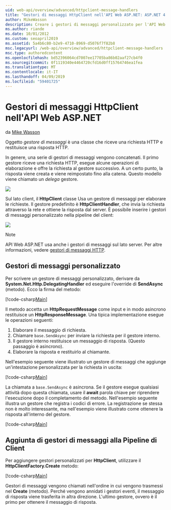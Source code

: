 ```yaml
---
uid: web-api/overview/advanced/httpclient-message-handlers
title: "Gestori di messaggi HttpClient nell'API Web ASP.NET: ASP.NET 4.x"
author: MikeWasson
description: Creare i gestori di messaggi personalizzato per l'API Web ASP.NET in ASP.NET 4.x
ms.author: riande
ms.date: 10/01/2012
ms.custom: seoapril2019
ms.assetid: 5a4b6c80-b2e9-4710-8969-d5076f7f82b8
msc.legacyurl: /web-api/overview/advanced/httpclient-message-handlers
msc.type: authoredcontent
ms.openlocfilehash: bd52396064cd7007ee17705ba86b02aaf27cb4f0
ms.sourcegitcommit: 0f1119340e4464720cfd16d0ff15764746ea1fea
ms.translationtype: MT
ms.contentlocale: it-IT
ms.lasthandoff: 04/09/2019
ms.locfileid: "59401725"
---
```

# <a name="httpclient-message-handlers-in-aspnet-web-api"></a>Gestori di messaggi HttpClient nell'API Web ASP.NET

da [Mike Wasson](https://github.com/MikeWasson)

Oggetto *gestore di messaggi* è una classe che riceve una richiesta HTTP e restituisce una risposta HTTP.

In genere, una serie di gestori di messaggi vengono concatenati. Il primo gestore riceve una richiesta HTTP, esegue alcune operazioni di elaborazione e offre la richiesta al gestore successivo. A un certo punto, la risposta viene creata e viene reimpostato fino alla catena. Questo modello viene chiamato un *delega* gestore.

![](httpclient-message-handlers/_static/image1.png)

Sul lato client, il **HttpClient** classe Usa un gestore di messaggi per elaborare le richieste. Il gestore predefinito è **HttpClientHandler**, che invia la richiesta attraverso la rete e ottiene la risposta dal server. È possibile inserire i gestori di messaggi personalizzato nella pipeline del client:

![](httpclient-message-handlers/_static/image2.png)

> [!NOTE]
> API Web ASP.NET usa anche i gestori di messaggi sul lato server. Per altre informazioni, vedere [gestori di messaggi HTTP](http-message-handlers.md).


## <a name="custom-message-handlers"></a>Gestori di messaggi personalizzato

Per scrivere un gestore di messaggi personalizzato, derivare da **System.Net.Http.DelegatingHandler** ed eseguire l'override di **SendAsync** (metodo). Ecco la firma del metodo:

[!code-csharp[Main](httpclient-message-handlers/samples/sample1.cs)]

Il metodo accetta un **HttpRequestMessage** come input e in modo asincrono restituisce un **HttpResponseMessage**. Una tipica implementazione esegue le operazioni seguenti:

1. Elaborare il messaggio di richiesta.
2. Chiamare `base.SendAsync` per inviare la richiesta per il gestore interno.
3. Il gestore interno restituisce un messaggio di risposta. (Questo passaggio è asincrono).
4. Elaborare la risposta e restituirlo al chiamante.

Nell'esempio seguente viene illustrato un gestore di messaggi che aggiunge un'intestazione personalizzata per la richiesta in uscita:

[!code-csharp[Main](httpclient-message-handlers/samples/sample2.cs)]

La chiamata a `base.SendAsync` è asincrona. Se il gestore esegue qualsiasi attività dopo questa chiamata, usare il **await** parola chiave per riprendere l'esecuzione dopo il completamento del metodo. Nell'esempio seguente illustra un gestore che registra i codici di errore. La registrazione se stessa non è molto interessante, ma nell'esempio viene illustrato come ottenere la risposta all'interno del gestore.

[!code-csharp[Main](httpclient-message-handlers/samples/sample3.cs?highlight=10,13)]

## <a name="adding-message-handlers-to-the-client-pipeline"></a>Aggiunta di gestori di messaggi alla Pipeline di Client

Per aggiungere gestori personalizzati per **HttpClient**, utilizzare il **HttpClientFactory.Create** metodo:

[!code-csharp[Main](httpclient-message-handlers/samples/sample4.cs)]

Gestori di messaggi vengono chiamati nell'ordine in cui vengono trasmessi nel **Create** (metodo). Perché vengono annidati i gestori eventi, il messaggio di risposta viene trasferita in altra direzione. L'ultimo gestore, ovvero è il primo per ottenere il messaggio di risposta.

